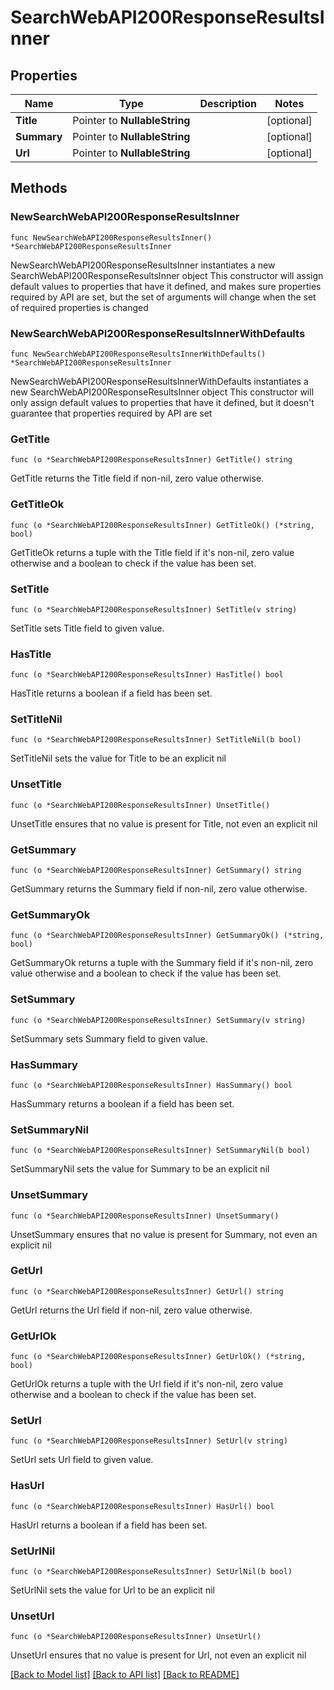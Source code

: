 # SearchWebAPI200ResponseResultsInner

## Properties

Name | Type | Description | Notes
------------ | ------------- | ------------- | -------------
**Title** | Pointer to **NullableString** |  | [optional] 
**Summary** | Pointer to **NullableString** |  | [optional] 
**Url** | Pointer to **NullableString** |  | [optional] 

## Methods

### NewSearchWebAPI200ResponseResultsInner

`func NewSearchWebAPI200ResponseResultsInner() *SearchWebAPI200ResponseResultsInner`

NewSearchWebAPI200ResponseResultsInner instantiates a new SearchWebAPI200ResponseResultsInner object
This constructor will assign default values to properties that have it defined,
and makes sure properties required by API are set, but the set of arguments
will change when the set of required properties is changed

### NewSearchWebAPI200ResponseResultsInnerWithDefaults

`func NewSearchWebAPI200ResponseResultsInnerWithDefaults() *SearchWebAPI200ResponseResultsInner`

NewSearchWebAPI200ResponseResultsInnerWithDefaults instantiates a new SearchWebAPI200ResponseResultsInner object
This constructor will only assign default values to properties that have it defined,
but it doesn't guarantee that properties required by API are set

### GetTitle

`func (o *SearchWebAPI200ResponseResultsInner) GetTitle() string`

GetTitle returns the Title field if non-nil, zero value otherwise.

### GetTitleOk

`func (o *SearchWebAPI200ResponseResultsInner) GetTitleOk() (*string, bool)`

GetTitleOk returns a tuple with the Title field if it's non-nil, zero value otherwise
and a boolean to check if the value has been set.

### SetTitle

`func (o *SearchWebAPI200ResponseResultsInner) SetTitle(v string)`

SetTitle sets Title field to given value.

### HasTitle

`func (o *SearchWebAPI200ResponseResultsInner) HasTitle() bool`

HasTitle returns a boolean if a field has been set.

### SetTitleNil

`func (o *SearchWebAPI200ResponseResultsInner) SetTitleNil(b bool)`

 SetTitleNil sets the value for Title to be an explicit nil

### UnsetTitle
`func (o *SearchWebAPI200ResponseResultsInner) UnsetTitle()`

UnsetTitle ensures that no value is present for Title, not even an explicit nil
### GetSummary

`func (o *SearchWebAPI200ResponseResultsInner) GetSummary() string`

GetSummary returns the Summary field if non-nil, zero value otherwise.

### GetSummaryOk

`func (o *SearchWebAPI200ResponseResultsInner) GetSummaryOk() (*string, bool)`

GetSummaryOk returns a tuple with the Summary field if it's non-nil, zero value otherwise
and a boolean to check if the value has been set.

### SetSummary

`func (o *SearchWebAPI200ResponseResultsInner) SetSummary(v string)`

SetSummary sets Summary field to given value.

### HasSummary

`func (o *SearchWebAPI200ResponseResultsInner) HasSummary() bool`

HasSummary returns a boolean if a field has been set.

### SetSummaryNil

`func (o *SearchWebAPI200ResponseResultsInner) SetSummaryNil(b bool)`

 SetSummaryNil sets the value for Summary to be an explicit nil

### UnsetSummary
`func (o *SearchWebAPI200ResponseResultsInner) UnsetSummary()`

UnsetSummary ensures that no value is present for Summary, not even an explicit nil
### GetUrl

`func (o *SearchWebAPI200ResponseResultsInner) GetUrl() string`

GetUrl returns the Url field if non-nil, zero value otherwise.

### GetUrlOk

`func (o *SearchWebAPI200ResponseResultsInner) GetUrlOk() (*string, bool)`

GetUrlOk returns a tuple with the Url field if it's non-nil, zero value otherwise
and a boolean to check if the value has been set.

### SetUrl

`func (o *SearchWebAPI200ResponseResultsInner) SetUrl(v string)`

SetUrl sets Url field to given value.

### HasUrl

`func (o *SearchWebAPI200ResponseResultsInner) HasUrl() bool`

HasUrl returns a boolean if a field has been set.

### SetUrlNil

`func (o *SearchWebAPI200ResponseResultsInner) SetUrlNil(b bool)`

 SetUrlNil sets the value for Url to be an explicit nil

### UnsetUrl
`func (o *SearchWebAPI200ResponseResultsInner) UnsetUrl()`

UnsetUrl ensures that no value is present for Url, not even an explicit nil

[[Back to Model list]](../README.md#documentation-for-models) [[Back to API list]](../README.md#documentation-for-api-endpoints) [[Back to README]](../README.md)


